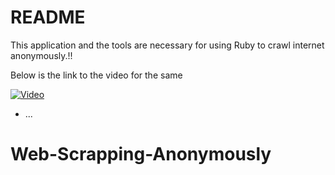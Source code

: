 # README

This application and the tools are necessary for using Ruby to crawl internet anonymously.!!

Below is the link to the video for the same

[![Video]()](https://www.youtube.com/watch?v=n6dD2OPJ8pw&t=738s)

* ...
# Web-Scrapping-Anonymously
